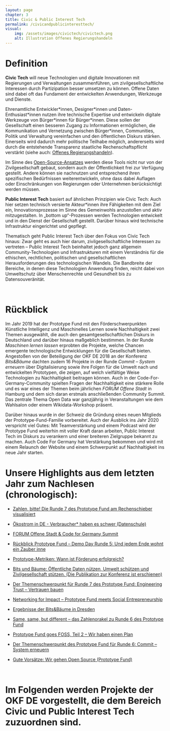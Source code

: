 ```yaml
---
layout: page
chapter: 3
title: Civic & Public Interest Tech
permalink: /civicandpublicinteresttech/
visual:
    img: /assets/images/civictech/civictech.png
    alt: Illustration Offenes Regierungshandeln
---
```


# Definition

**Civic Tech** will neue Technologien und digitale Innovationen mit Regierungen und Verwaltungen zusammenführen, um zivilgesellschaftliche Interessen durch Partizipation besser umsetzen zu können. Offene Daten sind dabei oft das Fundament der entwickelten Anwendungen, Werkzeuge und Dienste.

Ehrenamtliche Entwickler\*innen, Designer\*innen und Daten-Enthusiast\*innen nutzen ihre technische Expertise und entwickeln digitale Werkzeuge von Bürger\*innen für Bürger\*innen. Diese sollen der Gesellschaft einen besseren Zugang zu Informationen ermöglichen, die Kommunikation und Vernetzung zwischen Bürger\*innen, Communities, Politik und Verwaltung vereinfachen und den öffentlichen Diskurs stärken. Einerseits wird dadurch mehr politische Teilhabe möglich, andererseits wird durch die entstehende Transparenz staatliche Rechenschaftspflicht verstärkt (siehe auch: [Offenes Regierungshandeln](../opengovernment/)).

Im Sinne des [Open-Source-Ansatzes](https://en.wikipedia.org/wiki/Open-source_software) werden diese Tools nicht nur von der Zivilgesellschaft gebaut, sondern auch der Öffentlichkeit frei zur Verfügung gestellt. Andere können sie nachnutzen und entsprechend ihren spezifischen Bedürfnissen weiterentwickeln, ohne dass dabei Auflagen oder Einschränkungen von Regierungen oder Unternehmen berücksichtigt werden müssen.

**Public Interest Tech** basiert auf ähnlichen Prinzipien wie Civic Tech: Auch hier setzen technisch versierte Akteur\*innen ihre Fähigkeiten mit dem Ziel ein, Innovationsprozesse im Sinne des Gemeinwohls anzustoßen und aktiv mitzugestalten. In „bottom up“-Prozessen werden Technologien entwickelt und in den Dienst der Gesellschaft gestellt. Darüber hinaus wird technische Infrastruktur eingerichtet und gepflegt.

Thematisch geht Public Interest Tech über den Fokus von Civic Tech hinaus: Zwar geht es auch hier darum, zivilgesellschaftliche Interessen zu vertreten – Public Interest Tech beinhaltet jedoch ganz allgemein Community-Technologien und Infrastrukturen mit einem Verständnis für die ethischen, rechtlichen, politischen und gesellschaftlichen Herausforderungen des technologischen Wandels. Die Bandbreite der Bereiche, in denen diese Technologien Anwendung finden, reicht dabei von Umweltschutz  über Menschenrechte und Gesundheit bis zu Datensouveränität.


<br>

# Rückblick 

Im Jahr 2019 hat der Prototype Fund mit den Förderschwerpunkten Künstliche Intelligenz und Maschinelles Lernen sowie Nachhaltigkeit zwei Themen ausgewählt, die auch den gesamtgesellschaftlichen Diskurs in Deutschland und darüber hinaus maßgeblich bestimmen. In der Runde _Maschinen lernen lassen_ erprobten die Projekte, welche Chancen emergente technologische Entwicklungen für die Gesellschaft bieten. Angestoßen von der Beteiligung der OKF DE 2018 an der Konferenz _Bits&Bäume_ dachten zudem 16 Projekte in der Runde _Commit – System erneuern_ über Digitalisierung sowie ihre Folgen für die Umwelt nach und entwickelten Prototypen, die zeigen, auf welch vielfältige Weise Technologien zu Nachhaltigkeit beitragen können. Auch in der Code-For-Germany-Community spielten Fragen der Nachhaltigkeit eine stärkere Rolle und es war eines der Themen beim jährlichen _FORUM Offene Stadt_ in Hamburg und dem sich daran erstmals anschließenden Community Summit. Das zentrale Thema Open Data war ganzjährig in Veranstaltungen wie dem Wahlsalon oder einem Wikidata-Workshop präsent.

Darüber hinaus wurde in der Schweiz die Gründung eines neuen Mitglieds der Prototype-Fund-Familie vorbereitet. Auch der Ausblick ins Jahr 2020 verspricht viel Gutes: Mit Teamverstärkung und einem Podcast wird der Prototype Fund weiterhin mit voller Kraft daran arbeiten, Public Interest Tech im Diskurs zu verankern und einer breiteren Zielgruppe bekannt zu machen. Auch Code For Germany hat Verstärkung bekommen und wird mit einem Relaunch der Website und einem Schwerpunkt auf Nachhaltigkeit ins neue Jahr starten.

# Unsere Highlights aus dem letzten Jahr zum Nachlesen (chronologisch):

* [Zahlen, bitte! Die Runde 7 des Prototype Fund am Rechenschieber visualisiert](https://prototypefund.de/zahlen-bitte-runde-7/)

* [Ökostrom in DE - Verbraucher* haben es schwer (Datenschule)](https://okfn.de/blog/2019/11/umweltdatenschule-oekostrom-in-deutschland/)

* [FORUM Offene Stadt & Code for Germany Summit](https://okfn.de/blog/2019/10/forum-offene-stadt-code-for-germany-summit/)

* [Rückblick Prototype Fund – Demo Day Runde 5: Und jedem Ende wohnt ein Zauber inne](https://prototypefund.de/rueckblick-demo-day-runde-5-und-jedem-ende-wohnt-ein-zauber-inne/)

* [Prototype-Metriken: Wann ist Förderung erfolgreich?](https://prototypefund.de/prototype-metriken-wann-ist-foerderung-erfolgreich/)

* [Bits und Bäume: Öffentliche Daten nützen, Umwelt schützen und Zivilgesellschaft stützen. (Die Publikation zur Konferenz ist erschienen)](https://netzpolitik.org/2019/bits-und-baeume-oeffentliche-daten-nuetzen-umwelt-schuetzen-und-zivilgesellschaft-stuetzen/)

* [Der Themenschwerpunkt für Runde 7 des Prototype Fund: Engineering Trust – Vertrauen bauen](https://prototypefund.de/unser-themenschwerpunkt-fuer-runde-7-engineering-trust-vertrauen-bauen/)

* [Networking for Impact – Prototype Fund meets Social Entrepreneurship](https://prototypefund.de/networking-for-impact-send/)

* [Ergebnisse der Bits&Bäume in Dresden](https://dresden.bits-und-baeume.org/2019/05/30/ergebnisse-der-bubdd-2019.html)

* [Same, same, but different – das Zahlenorakel zu Runde 6 des Prototype Fund](https://prototypefund.de/same-same-but-different-das-zahlenorakel-zu-runde-6/)

* [Prototype Fund goes FOSS, Teil 2 – Wir haben einen Plan](https://prototypefund.de/ptf-goes-foss-teil-2-wir-haben-einen-plan/)

* [Der Themenschwerpunkt des Prototype Fund für Runde 6: Commit – System erneuern](https://prototypefund.de/unser-themenschwerpunkt-fuer-runde-6-commit-system-erneuern/)

* [Gute Vorsätze: Wir gehen Open Source (Prototype Fund)](https://prototypefund.de/gute-vorsaetze-wir-gehen-open-source/)


<br>

# Im Folgenden werden Projekte der OKF DE vorgestellt, die dem Bereich Civic und Public Interest Tech zuzuordnen sind.
